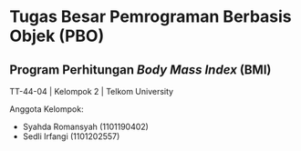 # Tugas Besar Pemrograman Berbasis Objek (PBO)

## Program Perhitungan *Body Mass Index* (BMI)

TT-44-04 | Kelompok 2 | Telkom University

Anggota Kelompok:

- Syahda Romansyah (1101190402)
- Sedli Irfangi (1101202557)